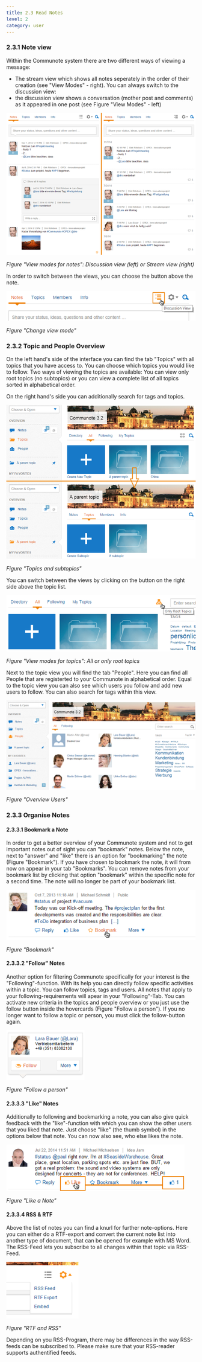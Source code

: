 ```yaml
---
title: 2.3 Read Notes
level: 2
category: user
---
```


### 2.3.1 Note view

Within the Communote system there are two different ways of viewing a message:

*   The stream view which shows all notes seperately in the order of their creation (see "View Modes" - right). You can always switch to the discussion view:
*   the discussion view shows a conversation (mother post and comments) as it appeared in one post (see Figure "View Modes" - left)

![](/images/docu/notes_views.png)

_Figure "View modes for notes": Discussion view (left) or Stream view (right)_

In order to switch between the views, you can choose the button above the note.

![](/images/docu/notes_change_view.png)

_Figure "Change view mode"_

### 2.3.2 Topic and People Overview

On the left hand's side of the interface you can find the tab "Topics" with all topics that you have access to. You can choose which topics you would like to follow. Two ways of viewing the topics are available: You can view only root topics (no subtopics) or you can view a complete list of all topics sorted in alphabetical order.

On the right hand's side you can additionally search for tags and topics.

![](/images/docu/topics.png)

_Figure "Topics and subtopics"_

You can switch between the views by clicking on the button on the right side above the topic list.

![](/images/docu/topics_change_view.png)

_Figure "View modes for topics": All or only root topics_

Next to the topic view you will find the tab "People". Here you can find all People that are registerted to your Communote in alphabetical order. Equal to the topic view you can also see which users you follow and add new users to follow. You can also search for tags within this view.

![](/images/docu/peoples.png)

_Figure "Overview Users"_

### 2.3.3 Organise Notes

#### 2.3.3.1 Bookmark a Note

In order to get a better overview of your Communote system and not to get important notes out of sight you can "bookmark" notes. Below the note, next to "answer" and "like" there is an option for "bookmarking" the note (Figure "Bookmark"). If you have chosen to bookmark the note, it will from now on appear in your tab "Bookmarks". You can remove notes from your bookmark list by clicking that option "bookmark" within the specific note for a second time. The note will no longer be part of your bookmark list.

![](/images/docu/note_bookmark.png)

_Figure "Bookmark"_

#### 2.3.3.2 "Follow" Notes

Another option for filtering Communote specifically for your interest is the "Following"-function. With its help you can directly follow specific activities within a topic. You can follow topics, tags and users. All notes that apply to your following-requirements will apear in your "Following"-Tab. You can activate new criteria in the topics and people overview or you just use the follow button inside the hovercards (Figure "Follow a person"). If you no longer want to follow a topic or person, you must click the follow-button again.

![](/images/docu/follow_user.png)

_Figure "Follow a person"_

#### 2.3.3.3 "Like" Notes

Additionally to following and bookmarking a note, you can also give quick feedback with the "like"-function with which you can show the other users that you liked that note. Just choose "like" (the thumb symbol) in the options below that note. You can now also see, who else likes the note.

![](/images/docu/note_like.png)

_Figure "Like a Note"_

#### 2.3.3.4 RSS & RTF

Above the list of notes you can find a knurl for further note-options. Here you can either do a RTF-export and convert the current note list into another type of document, that can be opened for example with MS Word. The RSS-Feed lets you subscribe to all changes within that topic via RSS-Feed.

![](/images/docu/notes_export.png)

_Figure "RTF and RSS"_

Depending on you RSS-Program, there may be differences in the way RSS-feeds can be subscribed to. Please make sure that your RSS-reader supports authentified feeds.
